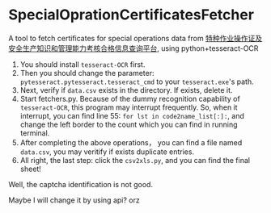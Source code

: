 # SpecialOprationCertificatesFetcher
A tool to fetch certificates for special operations data from [特种作业操作证及安全生产知识和管理能力考核合格信息查询平台](https://cx.mem.gov.cn), using python+tesseract-OCR

1. You should install `tesseract-OCR` first.
2. Then you should change the parameter: `pytesseract.pytesseract.tesseract_cmd` to your `tesseract.exe`'s path.
3. Next, verify if `data.csv` exists in the directory. If exists, delete it.
4. Start fetchers.py. Because of the dummy recognition capability of `tesseract-OCR`, this program may interrupt frequently. So, when it interrupt, you can find line 55: `for lst in code2name_list[:]:`, and change the left border to the count which you can find in running terminal.
5. After completing the above operations， you can find a file named `data.csv`, you may veritify if exists duplicate entries.
6. All right, the last step: click the `csv2xls.py`, and you can find the final sheet!







Well, the captcha identification is not good.

Maybe I will change it by using api? orz
